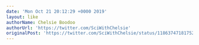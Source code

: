 ```yaml
---
date: 'Mon Oct 21 20:12:29 +0000 2019'
layout: like
authorName: Chelsie Boodoo
authorUrl: 'https://twitter.com/SciWithChelsie'
originalPost: 'https://twitter.com/SciWithChelsie/status/1186374718175232001'
---
```

